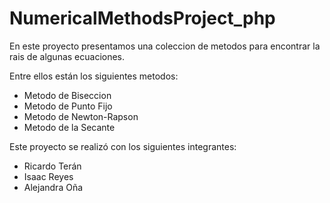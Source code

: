 # NumericalMethodsProject_php

En este proyecto presentamos una coleccion de metodos para encontrar la rais de algunas ecuaciones.

Entre ellos están los siguientes metodos:

* Metodo de Biseccion
* Metodo de Punto Fijo
* Metodo de Newton-Rapson
* Metodo de la Secante

Este proyecto se realizó con los siguientes integrantes:


* Ricardo Terán
* Isaac Reyes
* Alejandra Oña